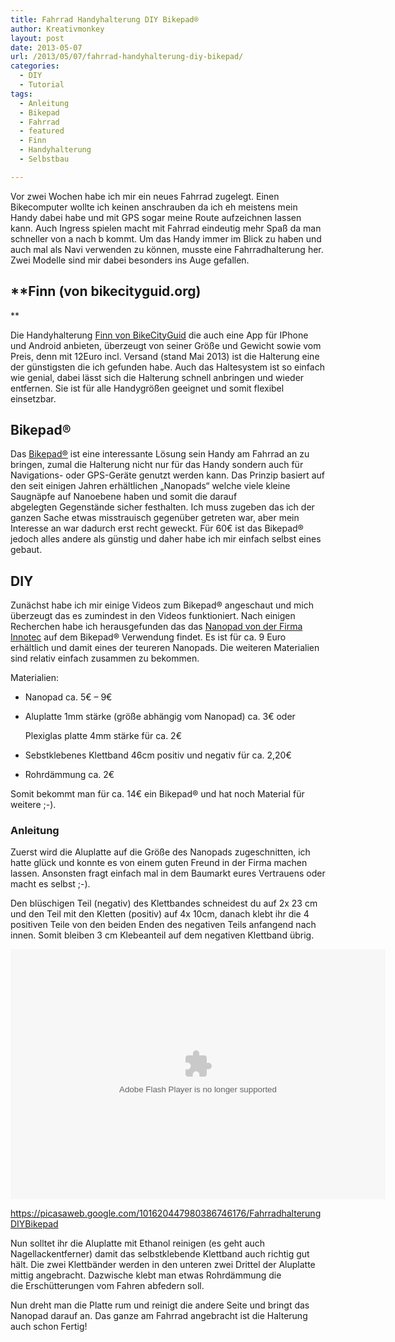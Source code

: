 ```yaml
---
title: Fahrrad Handyhalterung DIY Bikepad®
author: Kreativmonkey
layout: post
date: 2013-05-07
url: /2013/05/07/fahrrad-handyhalterung-diy-bikepad/
categories:
  - DIY
  - Tutorial
tags:
  - Anleitung
  - Bikepad
  - Fahrrad
  - featured
  - Finn
  - Handyhalterung
  - Selbstbau

---
```

Vor zwei Wochen habe ich mir ein neues Fahrrad zugelegt. Einen Bikecomputer wollte ich keinen anschrauben da ich eh meistens mein Handy dabei habe und mit GPS sogar meine Route aufzeichnen lassen kann. Auch Ingress spielen macht mit Fahrrad eindeutig mehr Spaß da man schneller von a nach b kommt. Um das Handy immer im Blick zu haben und auch mal als Navi verwenden zu können, musste eine Fahrradhalterung her. Zwei Modelle sind mir dabei besonders ins Auge gefallen.

## **Finn (von bikecityguid.org)
  
** 

Die Handyhalterung <a title="Link zum Store von bikecityguid" href="http://www.bikecityguide.org/de/store/" target="_blank">Finn von BikeCityGuid</a> die auch eine App für IPhone und Android anbieten, überzeugt von seiner Größe und Gewicht sowie vom Preis, denn mit 12Euro incl. Versand (stand Mai 2013) ist die Halterung eine der günstigsten die ich gefunden habe. Auch das Haltesystem ist so einfach wie genial, dabei lässt sich die Halterung schnell anbringen und wieder entfernen. Sie ist für alle Handygrößen geeignet und somit flexibel einsetzbar.

## Bikepad®

Das <a title="Webseite und Verkaufsplattform von Bikepad" href="http://www.bikepad.eu/de/" target="_blank">Bikepad®</a> ist eine interessante Lösung sein Handy am Fahrrad an zu bringen, zumal die Halterung nicht nur für das Handy sondern auch für Navigations- oder GPS-Geräte genutzt werden kann. Das Prinzip basiert auf den seit einigen Jahren erhältlichen &#8222;Nanopads&#8220; welche viele kleine Saugnäpfe auf Nanoebene haben und somit die darauf abgelegten Gegenstände sicher festhalten. Ich muss zugeben das ich der ganzen Sache etwas misstrauisch gegenüber getreten war, aber mein Interesse an war dadurch erst recht geweckt. Für 60€ ist das Bikepad® jedoch alles andere als günstig und daher habe ich mir einfach selbst eines gebaut.

## DIY

Zunächst habe ich mir einige Videos zum Bikepad® angeschaut und mich überzeugt das es zumindest in den Videos funktioniert. Nach einigen Recherchen habe ich herausgefunden das das <a href="http://www.nano-pad.com/de/" target="_blank">Nanopad von der Firma Innotec</a> auf dem Bikepad® Verwendung findet. Es ist für ca. 9 Euro erhältlich und damit eines der teureren Nanopads. Die weiteren Materialien sind relativ einfach zusammen zu bekommen.

Materialien:

  * Nanopad ca. 5€ &#8211; 9€
  * Aluplatte 1mm stärke (größe abhängig vom Nanopad) ca. 3€ oder
  
    Plexiglas platte 4mm stärke für ca. 2€
  * Sebstklebenes Klettband 46cm positiv und negativ für ca. 2,20€
  * Rohrdämmung ca. 2€

Somit bekommt man für ca. 14€ ein Bikepad® und hat noch Material für weitere ;-).

### Anleitung

Zuerst wird die Aluplatte auf die Größe des Nanopads zugeschnitten, ich hatte glück und konnte es von einem guten Freund in der Firma machen lassen. Ansonsten fragt einfach mal in dem Baumarkt eures Vertrauens oder macht es selbst ;-).
  
Den blüschigen Teil (negativ) des Klettbandes schneidest du auf 2x 23 cm und den Teil mit den Kletten (positiv) auf 4x 10cm, danach klebt ihr die 4 positiven Teile von den beiden Enden des negativen Teils anfangend nach innen. Somit bleiben 3 cm Klebeanteil auf dem negativen Klettband übrig.

<embed type="application/x-shockwave-flash" src="https://picasaweb.google.com/s/c/bin/slideshow.swf" width="600" height="400" flashvars="host=picasaweb.google.com&#038;hl=de&#038;feat=flashalbum&#038;RGB=0x000000&#038;feed=https%3A%2F%2Fpicasaweb.google.com%2Fdata%2Ffeed%2Fapi%2Fuser%2F101620447980386746176%2Falbumid%2F5874950478812008465%3Falt%3Drss%26kind%3Dphoto%26hl%3Dde" pluginspage="http://www.macromedia.com/go/getflashplayer">
</embed>

https://picasaweb.google.com/101620447980386746176/FahrradhalterungDIYBikepad

Nun solltet ihr die Aluplatte mit Ethanol reinigen (es geht auch Nagellackentferner) damit das selbstklebende Klettband auch richtig gut hält. Die zwei Klettbänder werden in den unteren zwei Drittel der Aluplatte mittig angebracht. Dazwische klebt man etwas Rohrdämmung die die Erschütterungen vom Fahren abfedern soll.

Nun dreht man die Platte rum und reinigt die andere Seite und bringt das Nanopad darauf an. Das ganze am Fahrrad angebracht ist die Halterung auch schon Fertig!

&nbsp;